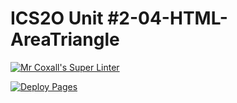 # ICS2O Unit #2-04-HTML-AreaTriangle

[![Mr Coxall's Super Linter](https://github.com/chris-nj1/Unit2-04-HTML-AreaTriangle/workflows/Mr%20Coxall's%20Super%20Linter/badge.svg)](https://github.com/chris-nj1/Unit2-04-HTML-AreaTriangle/actions)

[![Deploy Pages](https://github.com/chris-nj1/Unit2-04-HTML-AreaTriangle/workflows/Deploy%20Pages/badge.svg)](https://github.com/chris-nj1/Unit2-04-HTML-AreaTriangle/actions)
